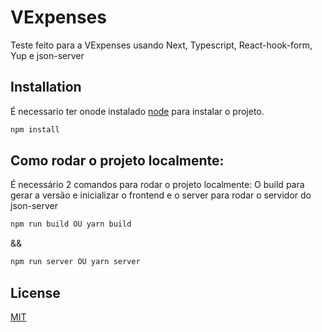 # VExpenses

Teste feito para a VExpenses usando Next, Typescript, React-hook-form, Yup e json-server

## Installation

É necessario ter onode instalado [node](https://nodejs.org/en) para instalar o projeto.

```bash
npm install
```

## Como rodar o projeto localmente:

É necessário 2 comandos para rodar o projeto localmente: O build para gerar a versão e inicializar o frontend e o server para rodar o servidor do json-server

```bash
npm run build OU yarn build
```

&&

```bash
npm run server OU yarn server
```

## License

[MIT](https://choosealicense.com/licenses/mit/)
